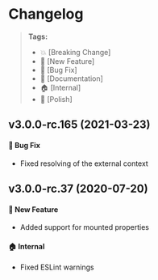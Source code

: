 Changelog
=========

> **Tags:**
> - :boom:       [Breaking Change]
> - :rocket:     [New Feature]
> - :bug:        [Bug Fix]
> - :memo:       [Documentation]
> - :house:      [Internal]
> - :nail_care:  [Polish]

## v3.0.0-rc.165 (2021-03-23)

#### :bug: Bug Fix

* Fixed resolving of the external context

## v3.0.0-rc.37 (2020-07-20)

#### :rocket: New Feature

* Added support for mounted properties

#### :house: Internal

* Fixed ESLint warnings

